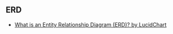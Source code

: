 ## ERD
- [What is an Entity Relationship Diagram (ERD)? by LucidChart](https://www.lucidchart.com/pages/er-diagrams)
